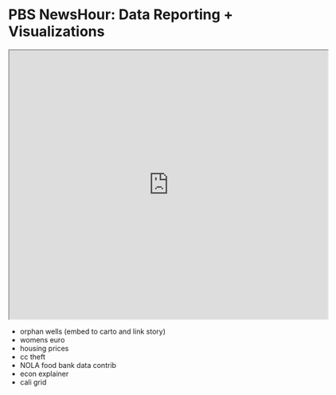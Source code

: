# PBS NewsHour: Data Reporting + Visualizations

<iframe src="https://gcp-us-east1.app.carto.com/map/98bd8ec6-1e11-49da-a5c2-b10ea47084e0" width="640px" height="540px"></iframe>

- orphan wells (embed to carto and link story)
- womens euro
- housing prices 
- cc theft
- NOLA food bank data contrib
- econ explainer
- cali grid